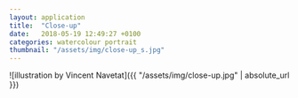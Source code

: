 ```yaml
---
layout: application
title:  "Close-up"
date:   2018-05-19 12:49:27 +0100
categories: watercolour portrait
thumbnail: "/assets/img/close-up_s.jpg"
---
```

![illustration by Vincent Navetat]({{ "/assets/img/close-up.jpg" | absolute_url }})
